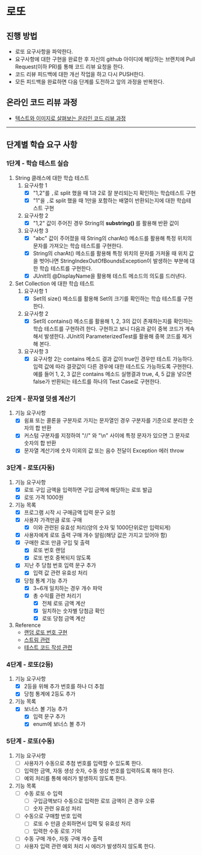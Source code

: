 # 로또

## 진행 방법

* 로또 요구사항을 파악한다.
* 요구사항에 대한 구현을 완료한 후 자신의 github 아이디에 해당하는 브랜치에 Pull Request(이하 PR)를 통해 코드 리뷰 요청을 한다.
* 코드 리뷰 피드백에 대한 개선 작업을 하고 다시 PUSH한다.
* 모든 피드백을 완료하면 다음 단계를 도전하고 앞의 과정을 반복한다.

## 온라인 코드 리뷰 과정

* [텍스트와 이미지로 살펴보는 온라인 코드 리뷰 과정](https://github.com/next-step/nextstep-docs/tree/master/codereview)

---

## 단계별 학습 요구 사항

### 1단계 - 학습 테스트 실습

1. String 클래스에 대한 학습 테스트
    1. 요구사항 1
        - [x] "1,2"를 `,`로 split 했을 때 1과 2로 잘 분리되는지 확인하는 학습테스트 구현
        - [x] "1"을 `,`로 split 했을 때 1만을 포함하는 배열이 반환되는지에 대한 학습테스트 구현
    2. 요구사항 2
        - [x] "1,2" 값이 주어진 경우 String의 **substring()** 를 활용해 반환 값이
    3. 요구사항 3
        - [x] "abc" 값이 주어졌을 때 String의 charAt() 메소드를 활용해 특정 위치의 문자를 가져오는 학습 테스트를 구현한다.
        - [x] String의 charAt() 메소드를 활용해 특정 위치의 문자를 가져올 때 위치 값을 벗어나면
          StringIndexOutOfBoundsException이 발생하는 부분에 대한 학습 테스트를 구현한다.
        - [x] JUnit의 @DisplayName을 활용해 테스트 메소드의 의도를 드러낸다.
2. Set Collection 에 대한 학습 테스트
    1. 요구사항 1
        - [x] Set의 size() 메소드를 활용해 Set의 크기를 확인하는 학습 테스트를 구현한다.
    2. 요구사항 2
        - [x] Set의 contains() 메소드를 활용해 1, 2, 3의 값이 존재하는지를 확인하는 학습 테스트를 구현하려 한다.
          구현하고 보니 다음과 같이 중복 코드가 계속해서 발생한다.
          JUnit의 ParameterizedTest를 활용해 중복 코드를 제거해 본다.
    3. 요구사항 3
        - [x] 요구사항 2는 contains 메소드 결과 값이 true인 경우만 테스트 가능하다.
          입력 값에 따라 결괏값이 다른 경우에 대한 테스트도 가능하도록 구현한다.
          예를 들어 1, 2, 3 값은 contains 메소드 실행결과 true, 4, 5 값을 넣으면 false가 반환되는 테스트를
          하나의 Test Case로 구현한다.

### 2단계 - 문자열 덧셈 계산기

1. 기능 요구사항
    - [x] 쉼표 또는 콜론을 구분자로 가지는 문자열인 경우 구분자를 기준으로 분리한 숫자의 합 반환
    - [x] 커스텀 구분자를 지정하여 "//" 와 "\n" 사이에 특정 문자가 있으면 그 문자로 숫자의 합 반환
    - [x] 문자열 계산기에 숫자 이외의 값 또는 음수 전달이 Exception 에러 throw

### 3단계 - 로또(자동)

1. 기능 요구사항
    - [x] 로또 구입 금액을 입력하면 구입 금액에 해당하는 로또 발급
    - [x] 로또 가격 1000원
2. 기능 목록
    - [x] 프로그램 시작 시 구매금액 입력 문구 요청
    - [x] 사용자 가격만큼 로또 구매
        - [x] 이와 관련된 유효성 처리(양의 숫자 및 1000단위로만 입력되게)
    - [x] 사용자에게 로또 출력 구매 개수 알림(해당 값은 가지고 있어야 함)
    - [x] 구매한 로또 만큼 구입 및 출력
        - [x] 로또 번호 랜덤
        - [x] 로또 번호 중복되지 않도록
    - [x] 지난 주 당첨 번호 입력 문구 추가
        - [x] 입력 값 관련 유효성 처리
    - [x] 당첨 통계 기능 추가
        - [x] 3~6개 일치하는 경우 개수 파악
        - [x] 총 수익률 관련 처리기
            - [x] 전체 로또 금액 계산
            - [x] 일치하는 숫자별 당첨금 확인
            - [x] 로또 당첨 금액 계산
3. Reference
    - [랜덤 로또 번호 구현](https://mainia.tistory.com/2318?fbclid=IwAR1jsc1EZZr9DykSocbJiEx53ZKTSKrpc1PSBHnHankbpLvO-OOc0HnHemo)
    - [스트림 관련](https://ryan-han.com/post/dev/java-stream/)
    - [테스트 코드 작성 관련](https://www.baeldung.com/parameterized-tests-junit-5)

### 4단계 - 로또(2등)

1. 기능 요구사항
    - [x] 2등을 위해 추가 번호를 하나 더 추첨
    - [x] 당첨 통계에 2등도 추가
2. 기능 목록
    - [x] 보너스 볼 기능 추가
        - [x] 입력 문구 추가
        - [x] enum에 보너스 볼 추가

### 5단계 - 로또(수동)

1. 기능 요구사항
    - [ ] 사용자가 수동으로 추첨 번호를 입력할 수 있도록 한다.
    - [ ] 입력한 금액, 자동 생성 숫자, 수동 생성 번호를 입력하도록 해야 한다.
    - [ ] 예외 처리를 통해 에러가 발생하지 않도록 한다.
2. 기능 목록
    - [ ] 수동 로또 수 입력
        - [ ] 구입금액보다 수동으로 입력한 로또 금액이 큰 경우 오류
        - [ ] 숫자 관련 유효성 처리
    - [ ] 수동으로 구매할 번호 입력
        - [ ] 로또 수 만큼 순회하면서 입력 및 유효성 처리
        - [ ] 입력한 수동 로또 기억
    - [ ] 수동 구매 개수, 자동 구매 개수 출력
    - [ ] 사용자 입력 관련 예외 처리 시 에러가 발생하지 않도록 한다.
